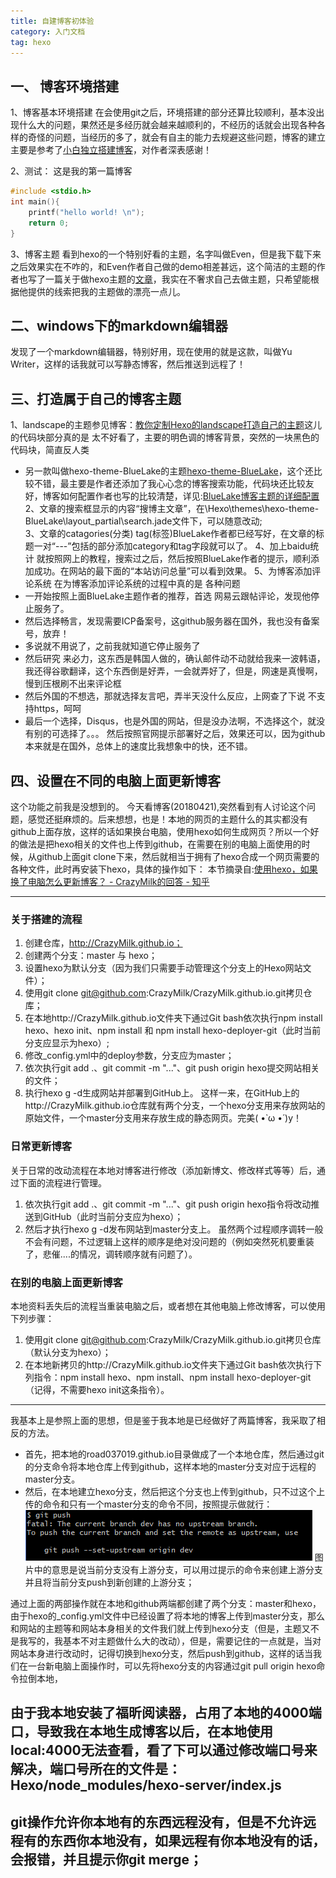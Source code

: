 ```yaml
---
title: 自建博客初体验
category: 入门文档
tag: hexo
---
```


## 一、 博客环境搭建
1、博客基本环境搭建
在会使用git之后，环境搭建的部分还算比较顺利，基本没出现什么大的问题，果然还是多经历就会越来越顺利的，不经历的话就会出现各种各样的奇怪的问题，当经历的多了，就会有自主的能力去规避这些问题，博客的建立主要是参考了[小白独立搭建博客](https://my.oschina.net/ryaneLee/blog/638440)，对作者深表感谢！

2、测试：
这是我的第一篇博客
```C++
#include <stdio.h>
int main(){
	printf("hello world! \n");
	return 0;
}
```
3、博客主题
看到hexo的一个特别好看的主题，名字叫做Even，但是我下载下来之后效果实在不咋的，和Even作者自己做的demo相差甚远，这个简洁的主题的作者也写了一篇关于做hexo主题的[文章](http://www.ahonn.me/2016/12/15/create-a-hexo-theme-from-scratch/)，我实在不奢求自己去做主题，只希望能根据他提供的线索把我的主题做的漂亮一点儿。

## 二、windows下的markdown编辑器
发现了一个markdown编辑器，特别好用，现在使用的就是这款，叫做Yu Writer，这样的话我就可以写静态博客，然后推送到远程了！

## 三、打造属于自己的博客主题
1、landscape的主题参见博客：[教你定制Hexo的landscape打造自己的主题](https://www.jianshu.com/p/b96fd206571a)这儿的代码块部分真的是 太不好看了，主要的明色调的博客背景，突然的一块黑色的代码块，简直反人类
- 另一款叫做hexo-theme-BlueLake的主题[hexo-theme-BlueLake](https://github.com/chaooo/hexo-theme-BlueLake)，这个还比较不错，最主要是作者还添加了我心心念的博客搜索功能，代码块还比较友好，博客如何配置作者也写的比较清楚，详见:[BlueLake博客主题的详细配置](http://chaoo.oschina.io/2016/12/29/BlueLake%E5%8D%9A%E5%AE%A2%E4%B8%BB%E9%A2%98%E7%9A%84%E8%AF%A6%E7%BB%86%E9%85%8D%E7%BD%AE.html#comments)
2、文章的搜索框显示的内容“搜博主文章”，在\Hexo\themes\hexo-theme-BlueLake\layout\_partial\search.jade文件下，可以随意改动;  
3、文章的catagories(分类) tag(标签)BlueLake作者都已经写好，在文章的标题一对“---”包括的部分添加category和tag字段就可以了。
4、加上baidu统计
就按照网上的教程，搜索过之后，然后按照BlueLake作者的提示，顺利添加成功。在网站的最下面的“本站访问总量”可以看到效果。
5、为博客添加评论系统
在为博客添加评论系统的过程中真的是 各种问题
- 一开始按照上面BlueLake主题作者的推荐，首选 网易云跟帖评论，发现他停止服务了。
- 然后选择畅言，发现需要ICP备案号，这github服务器在国外，我也没有备案号，放弃！
- 多说就不用说了，之前我就知道它停止服务了
- 然后研究 来必力，这东西是韩国人做的，确认邮件动不动就给我来一波韩语，我还得谷歌翻译，这个东西倒是好弄，一会就弄好了，但是，网速是真慢啊，慢到压根刷不出来评论框
- 然后外国的不想选，那就选择友言吧，弄半天没什么反应，上网查了下说 不支持https，呵呵
- 最后一个选择，Disqus，也是外国的网站，但是没办法啊，不选择这个，就没有别的可选择了。。。
然后按照官网提示部署好之后，效果还可以，因为github本来就是在国外，总体上的速度比我想象中的快，还不错。

## 四、设置在不同的电脑上面更新博客
这个功能之前我是没想到的。
今天看博客(20180421),突然看到有人讨论这个问题，感觉还挺麻烦的。后来想想，也是！本地的网页的主题什么的其实都没有github上面存放，这样的话如果换台电脑，使用hexo如何生成网页？所以一个好的做法是把hexo相关的文件也上传到github，在需要在别的电脑上面使用的时候，从github上面git clone下来，然后就相当于拥有了hexo合成一个网页需要的各种文件，此时再安装下hexo，具体的操作如下：
本节摘录自:[使用hexo，如果换了电脑怎么更新博客？ - CrazyMilk的回答 - 知乎](https://www.zhihu.com/question/21193762/answer/79109280)

----------------------------
### **关于搭建的流程**
1. 创建仓库，http://CrazyMilk.github.io；
2. 创建两个分支：master 与 hexo；
3. 设置hexo为默认分支（因为我们只需要手动管理这个分支上的Hexo网站文件）；
4. 使用git clone git@github.com:CrazyMilk/CrazyMilk.github.io.git拷贝仓库；
5. 在本地http://CrazyMilk.github.io文件夹下通过Git bash依次执行npm install hexo、hexo init、npm install 和 npm install hexo-deployer-git（此时当前分支应显示为hexo）;
6. 修改_config.yml中的deploy参数，分支应为master；
7. 依次执行git add .、git commit -m "..."、git push origin hexo提交网站相关的文件；
8. 执行hexo g -d生成网站并部署到GitHub上。
这样一来，在GitHub上的http://CrazyMilk.github.io仓库就有两个分支，一个hexo分支用来存放网站的原始文件，一个master分支用来存放生成的静态网页。完美( •̀ ω •́ )y！

### **日常更新博客**
关于日常的改动流程在本地对博客进行修改（添加新博文、修改样式等等）后，通过下面的流程进行管理。
1. 依次执行git add .、git commit -m "..."、git push origin hexo指令将改动推送到GitHub（此时当前分支应为hexo）；
2. 然后才执行hexo g -d发布网站到master分支上。
虽然两个过程顺序调转一般不会有问题，不过逻辑上这样的顺序是绝对没问题的（例如突然死机要重装了，悲催....的情况，调转顺序就有问题了）。

### **在别的电脑上面更新博客**
本地资料丢失后的流程当重装电脑之后，或者想在其他电脑上修改博客，可以使用下列步骤：
1. 使用git clone git@github.com:CrazyMilk/CrazyMilk.github.io.git拷贝仓库（默认分支为hexo）；
2. 在本地新拷贝的http://CrazyMilk.github.io文件夹下通过Git bash依次执行下列指令：npm install hexo、npm install、npm install hexo-deployer-git（记得，不需要hexo init这条指令）。

---------------------------------------------------------------------------------
我基本上是参照上面的思想，但是鉴于我本地是已经做好了两篇博客，我采取了相反的方法。
- 首先，把本地的road037019.github.io目录做成了一个本地仓库，然后通过git的分支命令将本地仓库上传到github，这样本地的master分支对应于远程的master分支。
- 然后，在本地建立hexo分支，然后把这个分支也上传到github，只不过这个上传的命令和只有一个master分支的命令不同，按照提示做就行：
![1](1.png)
图片中的意思是说当前分支没有上游分支，可以用过提示的命令来创建上游分支并且将当前分支push到新创建的上游分支；

通过上面的两部操作就在本地和github两端都创建了两个分支：master和hexo，由于hexo的_config.yml文件中已经设置了将本地的博客上传到master分支，那么和网站的主题等和网站本身相关的文件我们就上传到hexo分支（但是，主题又不是我写的，我基本不对主题做什么大的改动），但是，需要记住的一点就是，当对网站本身进行改动时，记得切换到hexo分支，然后push到github，这样的话当我们在一台新电脑上面操作时，可以先将hexo分支的内容通过git pull origin hexo命令拉倒本地，


## 由于我本地安装了福昕阅读器，占用了本地的4000端口，导致我在本地生成博客以后，在本地使用local:4000无法查看，看了下可以通过修改端口号来解决，端口号所在的文件是：Hexo/node_modules/hexo-server/index.js

##  git操作允许你本地有的东西远程没有，但是不允许远程有的东西你本地没有，如果远程有你本地没有的话，会报错，并且提示你git merge；










